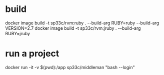 # build
docker image build -t sp33c/rvm:ruby . --build-arg RUBY=ruby --build-arg VERSION=2.7
docker image build -t sp33c/rvm:jruby . --build-arg RUBY=jruby

# run a project
docker run -it -v $(pwd):/app sp33c/middleman "bash --login"

